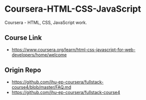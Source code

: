 # Coursera-HTML-CSS-JavaScript
Coursera - HTML, CSS, JavaScript work.

## Course Link
- https://www.coursera.org/learn/html-css-javascript-for-web-developers/home/welcome

## Origin Repo
- https://github.com/jhu-ep-coursera/fullstack-course4/blob/master/FAQ.md
- https://github.com/jhu-ep-coursera/fullstack-course4
